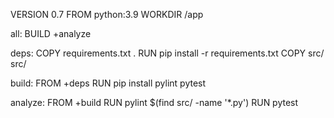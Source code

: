 VERSION 0.7
FROM python:3.9
WORKDIR /app

all:
  BUILD +analyze

deps:
  COPY requirements.txt .
  RUN pip install -r requirements.txt
  COPY src/ src/

build:
  FROM +deps
  RUN pip install pylint pytest

analyze:
  FROM +build
  RUN pylint $(find src/ -name '*.py')
  RUN pytest